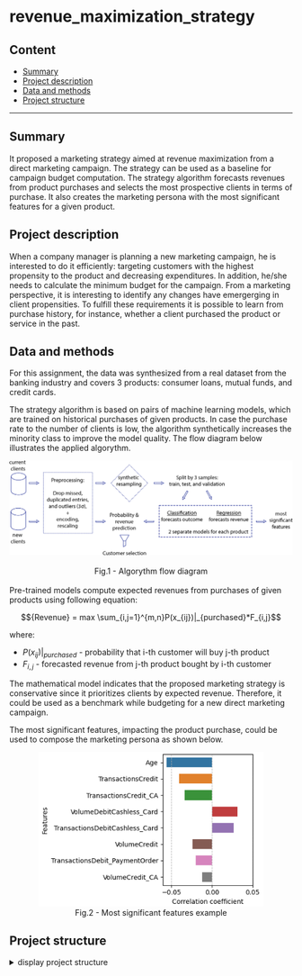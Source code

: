 # revenue_maximization_strategy


## Content

* [Summary](README.md#Summary)  
* [Project description](README.md#Project-description)  
* [Data and methods](README.md#Data-and-methods)                                
* [Project structure](README.md#Project-structure)                   


---

## Summary
It proposed a marketing strategy aimed at revenue maximization from a direct marketing campaign. The strategy can be used as a baseline for campaign budget computation. The strategy algorithm forecasts revenues from product purchases and selects the most prospective clients in terms of purchase. It also creates the marketing persona with the most significant features for a given product. 
  

## Project description
When a company manager is planning a new marketing campaign, he is interested to do it efficiently: targeting customers with the highest propensity to the product and decreasing expenditures. In addition, he/she needs to calculate the minimum budget for the campaign. From a marketing perspective, it is interesting to identify any changes have emergerging in client propensities. To fulfill these requirements it is possible to learn from purchase history, for instance, whether a client purchased the product or service in the past. 


## Data and methods
For this assignment, the data was synthesized from a real dataset from the banking industry and covers 3 products: consumer loans, mutual funds, and credit cards. 

The strategy algorithm is based on pairs of machine learning models, which are trained on historical purchases of given products. In case the purchase rate to the number of clients is low, the algorithm synthetically increases the minority class to improve the model quality. The flow diagram below illustrates the applied algorythm.

<div align="center"> 
<img src="./figures/scheme.png" width="700">  </div>

<br>

<div align="center"> Fig.1 - Algorythm flow diagram</div>

<br>
Pre-trained models compute expected revenues from purchases of given products using following equation:

$${Revenue} = max \sum_{i,j=1}^{m,n}P(x_{ij})|_{purchased}*F_{i,j}$$

where:
* $P(x_{ij})|_{purchased}$ - probability that i-th customer will buy j-th product
* $F_{i,j}$ - forecasted revenue from j-th product bought by i-th customer

The mathematical model indicates that the proposed marketing strategy is conservative since it prioritizes clients by expected revenue. Therefore, it could be used as a benchmark while budgeting for a new direct marketing campaign. 

The most significant features, impacting the product purchase, could be used to compose the marketing persona as shown below.

<div align="center"> 
<img src="./figures/fig_5_print.png" width="400">  </div>

<div align="center">  Fig.2 - Most significant features example </div>


## Project structure

<details>
  <summary>display project structure </summary>

```Python
revenue_maximization_strategy
├── .gitignore
├── config
│   └── config.json     # configuration settings
├── data                # data archive
│  
├── figures
│   ├── fig_1.png
.....
│   └── fig_13.png
├── models              # models and weights
│   ├── gbr_cc_opt.pkl
.....
│   └── gb_opt_mf.pkl
├── notebooks           # notebooks
│   └── Project.ipynb

├── README.md
├── requirements.txt    
└── utils               # functions and data loaders
    └── reader_config.py
```
</details>